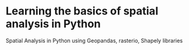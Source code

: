 # Learning the basics of spatial analysis in Python
Spatial Analysis in Python using Geopandas, rasterio, Shapely libraries
